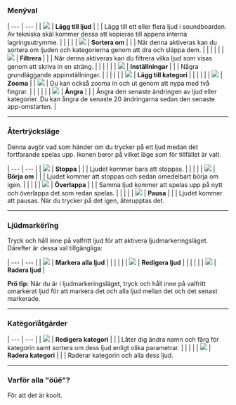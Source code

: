 ### Menÿval

| --- | --- |
| ![](file:///android_asset/add_sound.svg)  |  **Lägg till ljud** |
| | Lägg till ett eller flera ljud i soundboarden. Av tekniska skäl kommer dessa att kopieras till appens interna lagringsutrymme.
| | | |
| ![](file:///android_asset/reorder.svg)  |  **Sortera om** |
| | När denna aktiveras kan du sortera om ljuden och kategorierna genom att dra och släppa dem. |
| | | |
| ![](file:///android_asset/filter.svg)  |  **Filtrera** |
| | När denna aktiveras kan du filtrera vilka ljud som visas genom att skriva in en sträng. |
| | | |
| ![](file:///android_asset/settings.svg)  |  **Inställningar** |
| | Några grundläggande appinställningar. |
| | | |
| ![](file:///android_asset/add_category.svg)  |  **Lägg till kategori** |
| | | |
| ![](file:///android_asset/zoom_in.svg)  |  **Zooma** |
| ![](file:///android_asset/zoom_out.svg)  | Du kan också zooma in och ut genom att nypa med två fingrar. |
| | | |
| ![](file:///android_asset/undo.svg)  |  **Ångra** |
| | Ångra den senaste ändringen av ljud eller kategorier. Du kan ångra de senaste 20 ändringarna sedan den senaste app-omstarten. |

---

### Återtrÿcksläge

Denna avgör vad som händer om du trycker på ett ljud medan det fortfarande spelas upp. Ikonen beror på vilket läge som för tillfället är valt.

| --- | --- |
| ![](file:///android_asset/repress_stop.svg)  |  **Stoppa** |
| | Ljudet kommer bara att stoppas.
| | | |
| ![](file:///android_asset/repress_restart.svg)  |  **Börja om** |
| | Ljudet kommer att stoppas och sedan omedelbart börja om igen.
| | | |
| ![](file:///android_asset/repress_overlap.svg)  |  **Överlappa** |
| | Samma ljud kommer att spelas upp på nytt och överlappa det som redan spelas.
| | | |
| ![](file:///android_asset/repress_pause.svg)  |  **Pausa** |
| | Ljudet kommer att pausas. När du trycker på det igen, återupptas det.

---

### Ljüdmarkërïng

Tryck och håll inne på valfritt ljud för att aktivera ljudmarkeringsläget. Därefter är dessa val tillgängliga:

| --- | --- |
| ![](file:///android_asset/select_all.svg)  |  **Markera alla ljud** |
| | | |
| ![](file:///android_asset/edit.svg)  |  **Redigera ljud** |
| | | |
| ![](file:///android_asset/delete.svg)  |  **Radera ljud** |

**Prö tïp:** När du är i ljudmarkeringsläget, tryck och håll inne på valfritt omarkerat ljud för att markera det och alla ljud mellan det och det senast markerade.

---

### Katëgorïåtgärder

| --- | --- |
| ![](file:///android_asset/edit.svg)  |  **Redigera kategori** |
| | Låter dig ändra namn och färg för kategorin samt sortera om dess ljud enligt olika parametrar.
| | | |
| ![](file:///android_asset/delete.svg)  |  **Radera kategori** |
| | Raderar kategorin och alla dess ljud.

---

### Varför alla "öüë"?

För att det är koolt.